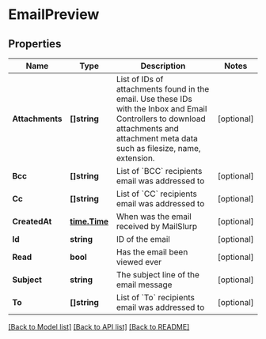 # EmailPreview

## Properties

Name | Type | Description | Notes
------------ | ------------- | ------------- | -------------
**Attachments** | **[]string** | List of IDs of attachments found in the email. Use these IDs with the Inbox and Email Controllers to download attachments and attachment meta data such as filesize, name, extension. | [optional] 
**Bcc** | **[]string** | List of &#x60;BCC&#x60; recipients email was addressed to | [optional] 
**Cc** | **[]string** | List of &#x60;CC&#x60; recipients email was addressed to | [optional] 
**CreatedAt** | [**time.Time**](time.Time.md) | When was the email received by MailSlurp | [optional] 
**Id** | **string** | ID of the email | [optional] 
**Read** | **bool** | Has the email been viewed ever | [optional] 
**Subject** | **string** | The subject line of the email message | [optional] 
**To** | **[]string** | List of &#x60;To&#x60; recipients email was addressed to | [optional] 

[[Back to Model list]](../README.md#documentation-for-models) [[Back to API list]](../README.md#documentation-for-api-endpoints) [[Back to README]](../README.md)


